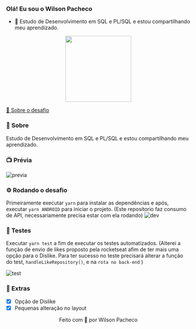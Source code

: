### Olá! Eu sou o Wilson Pacheco


- 🔭 Estudo de Desenvolvimento em SQL e PL/SQL e estou compartilhando meu aprendizado.
 
<div align="center">
  <a href="https://github.com/wilsonpacheco">
  <img height="180em" src="https://github-readme-stats.vercel.app/api?username=wilsonpacheco&show_icons=true&theme=cobalt&include_all_commits=true&count_private=true"/>
 
</div>

🚀 [Sobre o desafio](https://github.com/brunodesde1987/desafio-conceitos-react-native)

### 📃 Sobre

Estudo de Desenvolvimento em SQL e PL/SQL e estou compartilhando meu aprendizado.


### 📺 Prévia
![previa](https://github.com/wilsonpacheco/Projeto-Ferias)

### ⚙️ Rodando o desafio
Primeiramente executar `yarn` para instalar as dependências e após, executar `yarn ANDROID` para iniciar o projeto. (Este repositorio faz consumo de API, necessariamente precisa estar com ela rodando)
![dev](https://i.ibb.co/rmL57LJ/run.jpg)

### 🧪 Testes
Executar `yarn test` a fim de executar os testes automatizados.
(Alterei a função de envio de likes proposto pela rocketseat afim de ter mais uma opção para o Dislike. Para ter sucesso no teste precisará alterar a função do test, `handleLikeRepository()`, e na `rota no back-end` )

![test](https://i.ibb.co/brgdcYG/teste.jpg)

### 🍆 Extras

- [x] Opção de Dislike
- [x] Pequenas alteração no layout

<p align="center">
Feito com 💛 por Wilson Pacheco
</p>
